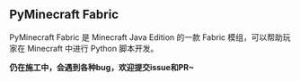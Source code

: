 PyMinecraft Fabric
---

PyMinecraft Fabric 是 Minecraft Java Edition 的一款 Fabric 模组，可以帮助玩家在 Minecraft 中进行 Python 脚本开发。

**仍在施工中，会遇到各种bug，欢迎提交issue和PR~**